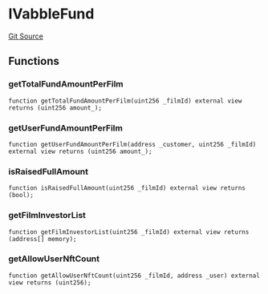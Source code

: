 # IVabbleFund
[Git Source](https://github.com/Mill1995/VABDAO/blob/c1ade743ae4227c63e3d49544ad80f6b569b00da/contracts/interfaces/IVabbleFund.sol)


## Functions
### getTotalFundAmountPerFilm


```solidity
function getTotalFundAmountPerFilm(uint256 _filmId) external view returns (uint256 amount_);
```

### getUserFundAmountPerFilm


```solidity
function getUserFundAmountPerFilm(address _customer, uint256 _filmId) external view returns (uint256 amount_);
```

### isRaisedFullAmount


```solidity
function isRaisedFullAmount(uint256 _filmId) external view returns (bool);
```

### getFilmInvestorList


```solidity
function getFilmInvestorList(uint256 _filmId) external view returns (address[] memory);
```

### getAllowUserNftCount


```solidity
function getAllowUserNftCount(uint256 _filmId, address _user) external view returns (uint256);
```


